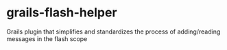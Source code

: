 grails-flash-helper
===================

Grails plugin that simplifies and standardizes the process of adding/reading messages in the flash scope
